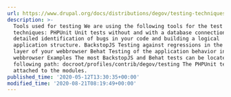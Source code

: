 ```yaml
---
url: https://www.drupal.org/docs/distributions/degov/testing-techniques
description: >-
  Tools used for testing We are using the following tools for the test
  techniques: PHPUnit Unit tests without and with a database connection. For
  detailed identification of bugs in your code and building a logical
  application structure. BackstopJS Testing against regressions in the visual
  layer of your webbrowser Behat Testing of the application behavior in the
  webbrowser Examples The most BackstopJS and Behat tests can be located in the
  following path: docroot/profiles/contrib/degov/testing The PHPUnit tests are
  attached to the modules.
published_time: '2020-05-12T13:30:35+00:00'
modified_time: '2020-08-21T08:19:49+00:00'
---
```

